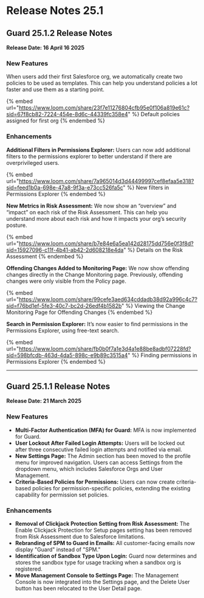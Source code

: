 # Release Notes 25.1

## Guard 25.1.2 Release Notes

**Release Date: 16 April 16 2025**

### **New Features**&#x20;

When users add their first Salesforce org, we automatically create two policies to be used as templates. This can help you understand policies a lot faster and use them as a starting point. &#x20;

{% embed url="https://www.loom.com/share/23f7e11276804cfb95e0f106a819e61c?sid=67f8cb82-7224-454e-8d6c-44339fc358e4" %}
Default policies assigned for first org
{% endembed %}

### Enhancements

**Additional Filters in Permissions Explorer:** Users can now add additional filters to the permissions explorer to better understand if there are overprivileged users.

{% embed url="https://www.loom.com/share/7a965014d3d44499997cef8efaa5e318?sid=feed1b0a-698e-47a8-9f3a-e73cc526fa5c" %}
New filters in Permissions Explorer
{% endembed %}

**New Metrics in Risk Assessment:** We now show an “overview” and “impact” on each risk of the Risk Assessment. This can help you understand more about each risk and how it impacts your org’s security posture.&#x20;

{% embed url="https://www.loom.com/share/b7e84e6a5ea142d28175dd756e0f3f8d?sid=15927096-c11f-4b41-ab42-2d608218e4da" %}
Details on the Risk Assessment
{% endembed %}

**Offending Changes Added to Monitoring Page:** We now show offending changes directly in the Change Monitoring page. Previously, offending changes were only visible from the Policy page.&#x20;

{% embed url="https://www.loom.com/share/99cefe3aed634cddadb38d92a996c4c7?sid=f76bd1ef-5fe3-40c7-bc2d-26edf4b1582b" %}
Viewing the Change Monitoring Page for Offending Changes
{% endembed %}

**Search in Permission Explorer:** It’s now easier to find permissions in the Permissions Explorer, using free-text search.

{% embed url="https://www.loom.com/share/fb0b0f7a1e3d4a1e88be8adbf07228fd?sid=598bfcdb-463d-4da5-898c-e9b89c3515a4" %}
Finding permissions in Permissions Explorer
{% endembed %}

***

## Guard 25.1.1 Release Notes

**Release Date: 21 March 2025**

### New Features

* **Multi-Factor Authentication (MFA) for Guard:** MFA is now implemented for Guard.
* **User Lockout After Failed Login Attempts:** Users will be locked out after three consecutive failed login attempts and notified via email.
* **New Settings Page:** The Admin section has been moved to the profile menu for improved navigation. Users can access Settings from the dropdown menu, which includes Salesforce Orgs and User Management.
* **Criteria-Based Policies for Permissions:** Users can now create criteria-based policies for permission-specific policies, extending the existing capability for permission set policies.

### Enhancements

* **Removal of Clickjack Protection Setting from Risk Assessment:** The Enable Clickjack Protection for Setup pages setting has been removed from Risk Assessment due to Salesforce limitations.
* **Rebranding of SPM to Guard in Emails:** All customer-facing emails now display "Guard" instead of "SPM."
* **Identification of Sandbox Type Upon Login:** Guard now determines and stores the sandbox type for usage tracking when a sandbox org is registered.
* **Move Management Console to Settings Page:** The Management Console is now integrated into the Settings page, and the Delete User button has been relocated to the User Detail page.
